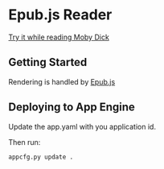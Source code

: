 Epub.js Reader
================================

[Try it while reading Moby Dick](http://epubjs-reader.appspot.com/)

Getting Started
-------------------------

Rendering is handled by [Epub.js](http://futurepress.github.com/epub.js/)

Deploying to App Engine
-------------------------

Update the app.yaml with you application id.

Then run:
```
appcfg.py update .
```